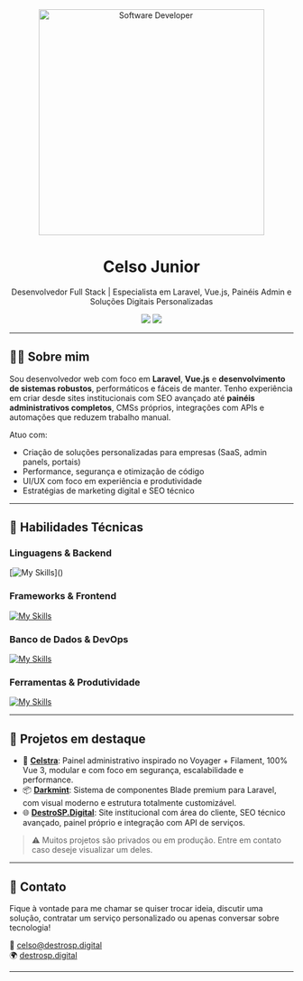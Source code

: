 <div align="center">
  <img src="https://media.istockphoto.com/id/1470350413/vector/software-developer-working-with-computers.jpg?s=612x612&w=0&k=20&c=rMDiFqhfe3PUzikjGeCuSl-x4YlXFCcnM_psO4MlOU0=" alt="Software Developer" width="400"/>
</div>

<h1 align="center">Celso Junior</h1>
<p align="center">
Desenvolvedor Full Stack | Especialista em Laravel, Vue.js, Painéis Admin e Soluções Digitais Personalizadas
</p>

<p align="center">
  <a href="https://www.linkedin.com/in/seu-linkedin"><img src="https://img.shields.io/badge/LinkedIn-CelsoJunior-blue?logo=linkedin" /></a>
  <a href="https://destrosp.digital"><img src="https://img.shields.io/badge/Website-destrosp.digital-blue?logo=google-chrome" /></a>
</p>

---

## 👨‍💻 Sobre mim

Sou desenvolvedor web com foco em **Laravel**, **Vue.js** e **desenvolvimento de sistemas robustos**, performáticos e fáceis de manter. Tenho experiência em criar desde sites institucionais com SEO avançado até **painéis administrativos completos**, CMSs próprios, integrações com APIs e automações que reduzem trabalho manual.

Atuo com:
- Criação de soluções personalizadas para empresas (SaaS, admin panels, portais)
- Performance, segurança e otimização de código
- UI/UX com foco em experiência e produtividade
- Estratégias de marketing digital e SEO técnico

---

## 🧠 Habilidades Técnicas

### Linguagens & Backend
[![My Skills](https://skillicons.dev/icons?i=php,js,laravel,nodejs,)]()

### Frameworks & Frontend
[![My Skills](https://skillicons.dev/icons?i=laravel,vue,bootstrap,tailwind,html,css)]()

### Banco de Dados & DevOps
[![My Skills](https://skillicons.dev/icons?i=mysql,sqlite,docker,linux,windows)]()

### Ferramentas & Produtividade
[![My Skills](https://skillicons.dev/icons?i=git,github,vscode,phpstorm)]()

---

## 🚀 Projetos em destaque

- 🔧 [**Celstra**](https://github.com/seuusuario/celstra): Painel administrativo inspirado no Voyager + Filament, 100% Vue 3, modular e com foco em segurança, escalabilidade e performance.
- 📦 [**Darkmint**](https://github.com/seuusuario/darkmint): Sistema de componentes Blade premium para Laravel, com visual moderno e estrutura totalmente customizável.
- 🌐 [**DestroSP.Digital**](https://destrosp.digital): Site institucional com área do cliente, SEO técnico avançado, painel próprio e integração com API de serviços.

> ⚠️ Muitos projetos são privados ou em produção. Entre em contato caso deseje visualizar um deles.

---


## 🤝 Contato

Fique à vontade para me chamar se quiser trocar ideia, discutir uma solução, contratar um serviço personalizado ou apenas conversar sobre tecnologia!

📧 celso@destrosp.digital  
🌍 [destrosp.digital](https://destrosp.digital)

---

